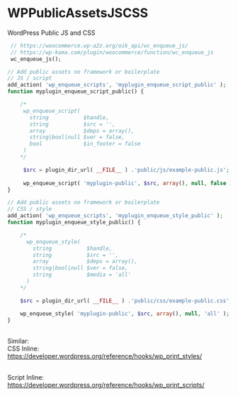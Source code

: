 # WPPublicAssetsJSCSS
WordPress Public JS and CSS 

```PHP
 // https://woocommerce.wp-a2z.org/oik_api/wc_enqueue_js/
 // https://wp-kama.com/plugin/woocommerce/function/wc_enqueue_js
 wc_enqueue_js();
```

```PHP
// Add public assets no framework or boilerplate
// JS / script
add_action( 'wp_enqueue_scripts', 'myplugin_enqueue_script_public' );
function myplugin_enqueue_script_public() {

	/*
	 wp_enqueue_script(
	   string           $handle,
	   string           $src = '',
	   array            $deps = array(),
	   string|bool|null $ver = false,
	   bool             $in_footer = false
	 )
	*/

	 $src = plugin_dir_url( __FILE__ ) .'public/js/example-public.js';
   
	 wp_enqueue_script( 'myplugin-public', $src, array(), null, false );
}
```

```PHP
// Add public assets no framework or boilerplate
// CSS / style
add_action( 'wp_enqueue_scripts', 'myplugin_enqueue_style_public' );
function myplugin_enqueue_style_public() {

	/*
	  wp_enqueue_style(
	    string           $handle,
	    string           $src = '',
	    array            $deps = array(),
	    string|bool|null $ver = false,
	    string           $media = 'all'
	  )
	*/

	$src = plugin_dir_url( __FILE__ ) .'public/css/example-public.css';

	wp_enqueue_style( 'myplugin-public', $src, array(), null, 'all' );
}
```

<br /> Similar:
<br /> CSS Inline: 
<br /> https://developer.wordpress.org/reference/hooks/wp_print_styles/

<br /> Script Inline: 
<br /> https://developer.wordpress.org/reference/hooks/wp_print_scripts/
